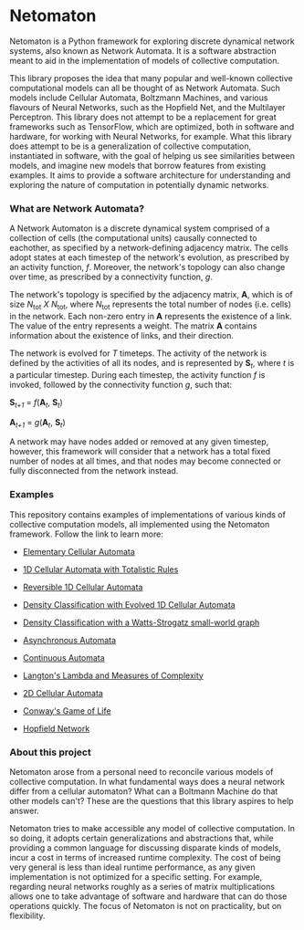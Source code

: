 Netomaton
=========

Netomaton is a Python framework for exploring discrete dynamical network
systems, also known as Network Automata. It is a software abstraction
meant to aid in the implementation of models of collective computation.

This library proposes the idea that many popular and well-known
collective computational models can all be thought of as Network Automata.
Such models include Cellular Automata, Boltzmann Machines, and various
flavours of Neural Networks, such as the Hopfield Net, and the Multilayer
Perceptron. This library does not attempt to be a replacement for great
frameworks such as TensorFlow, which are optimized, both in software and
hardware, for working with Neural Networks, for example. What this library
does attempt to be is a generalization of collective computation,
instantiated in software, with the goal of helping us see similarities
between models, and imagine new models that borrow features from existing
examples. It aims to provide a software architecture for understanding
and exploring the nature of computation in potentially dynamic networks.

### What are Network Automata?

A Network Automaton is a discrete dynamical system comprised of a collection
of cells (the computational units) causally connected to eachother, as
specified by a network-defining adjacency matrix. The cells adopt states
at each timestep of the network's evolution, as prescribed by an activity
function, *f*. Moreover, the network's topology can also change over time, as
prescribed by a connectivity function, *g*.

The network's topology is specified by the adjacency matrix, **A**, which
is of size _N_<sub>tot</sub> *X* _N_<sub>tot</sub>, where _N_<sub>tot</sub>
represents the total number of nodes (i.e. cells) in the network. Each
non-zero entry in **A** represents the existence of a link. The value of
the entry represents a weight. The matrix **A** contains information about
the existence of links, and their direction.

The network is evolved for *T* timeteps. The activity of the network is
defined by the activities of all its nodes, and is represented by **S**<sub>*t*</sub>,
where *t* is a particular timestep. During each timestep, the activity
function *f* is invoked, followed by the connectivity function *g*, such
that:

**S**<sub>*t+1*</sub> = *f*(**A**<sub>*t*</sub>, **S**<sub>*t*</sub>)

**A**<sub>*t+1*</sub> = *g*(**A**<sub>*t*</sub>, **S**<sub>*t*</sub>)


A network may have nodes added or removed at any given timestep, however,
this framework will consider that a network has a total fixed number of
nodes at all times, and that nodes may become connected or fully
disconnected from the network instead.

### Examples

This repository contains examples of implementations of
various kinds of collective computation models, all implemented using
the Netomaton framework. Follow the link to learn more:

* [Elementary Cellular Automata](https://github.com/lantunes/netomaton/blob/master/demos/elementary_ca/README.md)

* [1D Cellular Automata with Totalistic Rules](https://github.com/lantunes/netomaton/blob/master/demos/totalistic_ca/README.md)

* [Reversible 1D Cellular Automata](https://github.com/lantunes/netomaton/blob/master/demos/reversible_ca/README.md)

* [Density Classification with Evolved 1D Cellular Automata](https://github.com/lantunes/netomaton/blob/master/demos/ca_density_classification/README.md)

* [Density Classification with a Watts-Strogatz small-world graph](https://github.com/lantunes/netomaton/blob/master/demos/small_world_density_classification/README.md)

* [Asynchronous Automata](https://github.com/lantunes/netomaton/blob/master/demos/asynchronous_automata/README.md)

* [Continuous Automata](https://github.com/lantunes/netomaton/blob/master/demos/continuous_automata/README.md)

* [Langton's Lambda and Measures of Complexity](https://github.com/lantunes/netomaton/blob/master/demos/langtons_lambda/README.md)

* [2D Cellular Automata](https://github.com/lantunes/netomaton/blob/master/demos/totalistic_ca2d/README.md)

* [Conway's Game of Life](https://github.com/lantunes/netomaton/blob/master/demos/game_of_life/README.md)

* [Hopfield Network](https://github.com/lantunes/netomaton/blob/master/demos/hopfield_net/README.md)

### About this project

Netomaton arose from a personal need to reconcile various models of collective
computation. In what fundamental ways does a neural network differ from a
cellular automaton? What can a Boltmann Machine do that other models can't?
These are the questions that this library aspires to help answer.

Netomaton tries to make accessible any model of collective computation.
In so doing, it adopts certain generalizations and abstractions that,
while providing a common language for discussing disparate kinds of
models, incur a cost in terms of increased runtime complexity. The cost
of being very general is less than ideal runtime performance, as any
given implementation is not optimized for a specific setting. For
example, regarding neural networks roughly as a series of matrix
multiplications allows one to take advantage of software and hardware
that can do those operations quickly. The focus of Netomaton is not on
practicality, but on flexibility.

